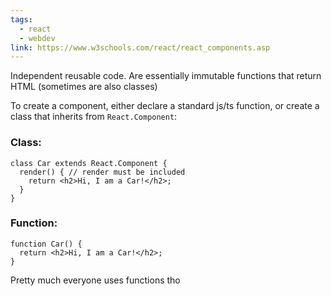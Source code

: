 ```yaml
---
tags:
  - react
  - webdev
link: https://www.w3schools.com/react/react_components.asp
---
```

Independent reusable code. Are essentially immutable functions that return HTML (sometimes are also classes)


To create a component, either declare a standard js/ts function, or create a class that inherits from `React.Component`:

### Class:
```tsx
class Car extends React.Component {
  render() { // render must be included
    return <h2>Hi, I am a Car!</h2>;
  }
}
```

### Function:
```tsx
function Car() {
  return <h2>Hi, I am a Car!</h2>;
}
```

Pretty much everyone uses functions tho